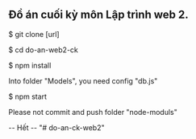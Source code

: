 ## Đồ án cuối kỳ môn Lập trình web 2. 

$ git clone [url]

$ cd do-an-web2-ck

$ npm install

Into folder "Models", you need config "db.js"

$ npm start

Please not commit and push folder "node-moduls"

-- Hết --
"# do-an-ck-web2" 
